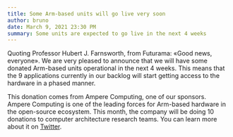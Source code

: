 ```yaml
---
title: Some Arm-based units will go live very soon
author: bruno
date: March 9, 2021 23:30 PM
summary: Some units are expected to go live in the next 4 weeks
---
```


Quoting Professor Hubert J. Farnsworth, from Futurama: «Good news, everyone». We are very pleased to announce that we will have some donated Arm-based units operational in the next 4 weeks. This means that the 9 applications currently in our backlog will start getting access to the hardware in a phased manner.

This donation comes from Ampere Computing, one of our sponsors. Ampere Computing is one of the leading forces for Arm-based hardware in the open-source ecosystem. This month, the company will be doing 10 donations to computer architecture research teams. You can learn more about it on [Twitter](https://twitter.com/AmpereComputing/status/1369342231761543180).
